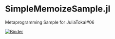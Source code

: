 # SimpleMemoizeSample.jl
Metaprogramming Sample for JuliaTokai#06

[![Binder](https://mybinder.org/badge_logo.svg)](https://mybinder.org/v2/gh/antimon2/SimpleMemoizeSample.jl/master?filepath=example%2Ftarai_sample.ipynb)
